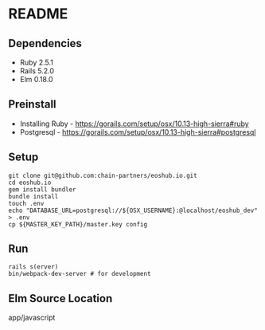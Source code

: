 # README

## Dependencies
- Ruby 2.5.1
- Rails 5.2.0
- Elm 0.18.0

## Preinstall
- Installing Ruby - https://gorails.com/setup/osx/10.13-high-sierra#ruby
- Postgresql - https://gorails.com/setup/osx/10.13-high-sierra#postgresql

## Setup
```
git clone git@github.com:chain-partners/eoshub.io.git
cd eoshub.io
gem install bundler
bundle install
touch .env
echo "DATABASE_URL=postgresql://${OSX_USERNAME}:@localhost/eoshub_dev" > .env
cp ${MASTER_KEY_PATH}/master.key config
```

## Run
```
rails s(erver)
bin/webpack-dev-server # for development
```

## Elm Source Location
app/javascript
